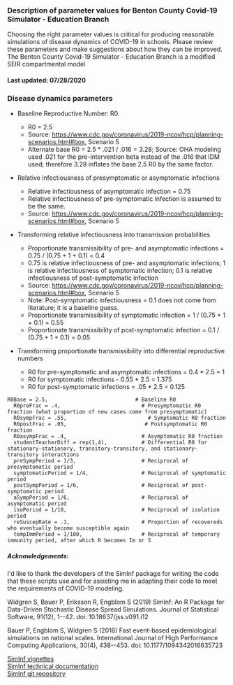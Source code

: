 ### Description of parameter values for Benton County Covid-19 Simulator - Education Branch

Choosing the right parameter values is critical for producing reasonable simulations of disease dynamics of COVID-19 in schools. Please review these parameters and make suggestions about how they can be improved. The Benton County Covid-19 Simulator - Education Branch is a modified SEIR compartmental model

#### Last updated: 07/28/2020

### Disease dynamics parameters
- Baseline Reproductive Number: R0.
  - R0 = 2.5
  - Source: https://www.cdc.gov/coronavirus/2019-ncov/hcp/planning-scenarios.html#box, Scenario 5
  - Alternate base R0 = 2.5 * .021 / .016 = 3.28; Source: OHA modeling used .021 for the pre-intervention beta instead of the .016 that IDM used; therefore 3.28 inflates the base 2.5 R0 by the same factor.
  
- Relative infectiousness of presymptomatic or asymptomatic infections
  - Relative infectiousness of asymptomatic infection = 0.75
  - Relative infectiousness of pre-symptomatic infection is assumed to be the same.
  - Source: https://www.cdc.gov/coronavirus/2019-ncov/hcp/planning-scenarios.html#box, Scenario 5
  
- Transforming relative infectiousness into transmission probabilities
  - Proportionate transmissibility of pre- and asymptomatic infections = 0.75 / (0.75 + 1 + 0.1) = 0.4
  - 0.75 is relative infectiousness of pre- and asymptomatic infections; 1 is relative infectiousness of symptomatic infection; 0.1 is relative infectiousness of post-symptomatic infection
  - Source:  https://www.cdc.gov/coronavirus/2019-ncov/hcp/planning-scenarios.html#box, Scenario 5
  - Note: Post-symptomatic infectiousness = 0.1 does not come from literature; it is a baseline guess.
  - Proportionate transmissibility of symptomatic infection = 1 /  (0.75 + 1 + 0.1) = 0.55
  - Proportionate transmissibility of post-symptomatic infection = 0.1 /  (0.75 + 1 + 0.1) = 0.05
  
- Transforming proportionate transmissibility into differential reproductive numbers
  - R0 for pre-symptomatic and asymptomatic infections = 0.4 * 2.5 = 1
  - R0 for symptomatic infections - 0.55 * 2.5 = 1.375
  - R0 for post-symptomatic infections = .05 * 2.5 = 0.125

```
R0Base = 2.5,                            # Baseline R0
  R0preFrac = .4,                          # Presymptomatic R0 fraction (what proportion of new cases come from presymptomatic)
  R0sympFrac = .55,                          # Symptomatic R0 fraction
  R0postFrac = .05,                         # Postsymptomatic R0 fraction
  R0asympFrac = .4,                        # Asymptomatic R0 fraction
  studentTeacherDiff = rep(1,4),           # Differential R0 for stationary-stationary, transitory-transitory, and stationary-transitory interactions
  preSympPeriod = 1/3,                     # Reciprocal of presymptomatic period
  symptomaticPeriod = 1/4,                 # Reciprocal of symptomatic period
  postSympPeriod = 1/6,                    # Reciprocal of post-symptomatic period
  aSympPeriod = 1/6,                       # Reciprocal of asymptomatic period
  isoPeriod = 1/10,                        # Reciprocal of isolation period
  reSuscepRate = .1,                       # Proportion of recovereds who eventually become susceptible again
  tempImmPeriod = 1/100,                   # Reciprocal of temporary immunity period, after which R becomes Im or S
```


##### Acknowledgements:
I'd like to thank the developers of the SimInf package for writing the code that these scripts use and for assisting me in adapting their code to meet the requirements of COVID-19 modeling.  

Widgren S, Bauer P, Eriksson R, Engblom S (2019) SimInf: An R Package for Data-Driven Stochastic Disease Spread Simulations. Journal of Statistical Software, 91(12), 1--42. doi: 10.18637/jss.v091.i12  

Bauer P, Engblom S, Widgren S (2016) Fast event-based epidemiological simulations on national scales. International Journal of High Performance Computing Applications, 30(4), 438--453. doi: 10.1177/1094342016635723

[SimInf vignettes](https://cran.r-project.org/web/packages/SimInf/vignettes/SimInf.pdf)  
[SimInf technical documentation](https://cran.r-project.org/web/packages/SimInf/SimInf.pdf)  
[SimInf git repository](https://github.com/stewid/SimInf)
